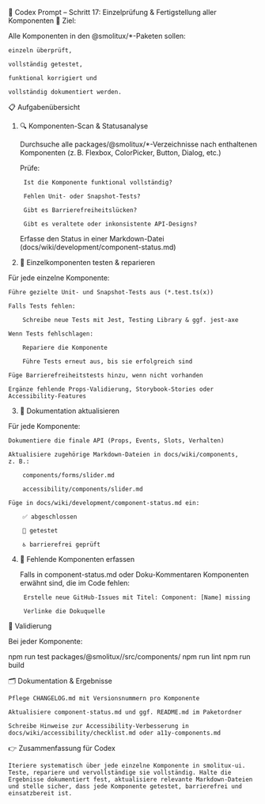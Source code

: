 🧪 Codex Prompt – Schritt 17: Einzelprüfung & Fertigstellung aller Komponenten
🎯 Ziel:

Alle Komponenten in den @smolitux/*-Paketen sollen:

    einzeln überprüft,

    vollständig getestet,

    funktional korrigiert und

    vollständig dokumentiert werden.

📋 Aufgabenübersicht
1. 🔍 Komponenten-Scan & Statusanalyse

    Durchsuche alle packages/@smolitux/*-Verzeichnisse nach enthaltenen Komponenten (z. B. Flexbox, ColorPicker, Button, Dialog, etc.)

    Prüfe:

        Ist die Komponente funktional vollständig?

        Fehlen Unit- oder Snapshot-Tests?

        Gibt es Barrierefreiheitslücken?

        Gibt es veraltete oder inkonsistente API-Designs?

    Erfasse den Status in einer Markdown-Datei (docs/wiki/development/component-status.md)

2. 🧪 Einzelkomponenten testen & reparieren

Für jede einzelne Komponente:

    Führe gezielte Unit- und Snapshot-Tests aus (*.test.ts(x))

    Falls Tests fehlen:

        Schreibe neue Tests mit Jest, Testing Library & ggf. jest-axe

    Wenn Tests fehlschlagen:

        Repariere die Komponente

        Führe Tests erneut aus, bis sie erfolgreich sind

    Füge Barrierefreiheitstests hinzu, wenn nicht vorhanden

    Ergänze fehlende Props-Validierung, Storybook-Stories oder Accessibility-Features

3. 📝 Dokumentation aktualisieren

Für jede Komponente:

    Dokumentiere die finale API (Props, Events, Slots, Verhalten)

    Aktualisiere zugehörige Markdown-Dateien in docs/wiki/components, z. B.:

        components/forms/slider.md

        accessibility/components/slider.md

    Füge in docs/wiki/development/component-status.md ein:

        ✅ abgeschlossen

        🧪 getestet

        ♿ barrierefrei geprüft

4. 🧠 Fehlende Komponenten erfassen

    Falls in component-status.md oder Doku-Kommentaren Komponenten erwähnt sind, die im Code fehlen:

        Erstelle neue GitHub-Issues mit Titel: Component: [Name] missing

        Verlinke die Dokuquelle

🔁 Validierung

Bei jeder Komponente:

npm run test packages/@smolitux/<package>/src/components/<component>
npm run lint
npm run build

🗂️ Dokumentation & Ergebnisse

    Pflege CHANGELOG.md mit Versionsnummern pro Komponente

    Aktualisiere component-status.md und ggf. README.md im Paketordner

    Schreibe Hinweise zur Accessibility-Verbesserung in docs/wiki/accessibility/checklist.md oder a11y-components.md

👉 Zusammenfassung für Codex

    Iteriere systematisch über jede einzelne Komponente in smolitux-ui. Teste, repariere und vervollständige sie vollständig. Halte die Ergebnisse dokumentiert fest, aktualisiere relevante Markdown-Dateien und stelle sicher, dass jede Komponente getestet, barrierefrei und einsatzbereit ist.
